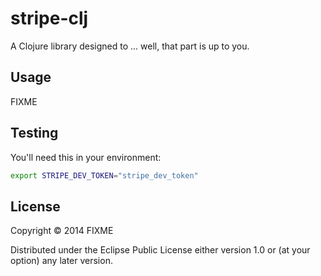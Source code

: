 # stripe-clj

A Clojure library designed to ... well, that part is up to you.

## Usage

FIXME

## Testing

You'll need this in your environment:

```sh
export STRIPE_DEV_TOKEN="stripe_dev_token"
```

## License

Copyright © 2014 FIXME

Distributed under the Eclipse Public License either version 1.0 or (at
your option) any later version.
